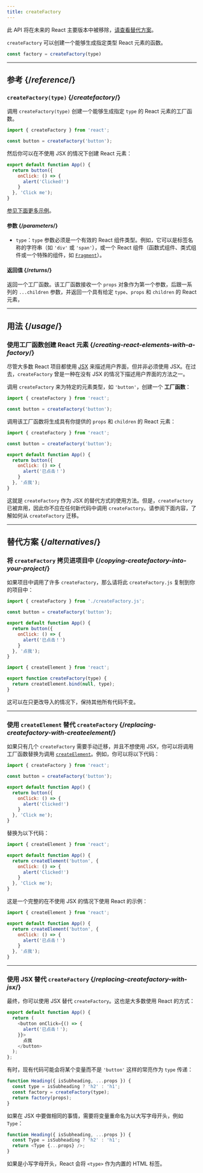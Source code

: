 ```yaml
---
title: createFactory
---
```


<Deprecated>

此 API 将在未来的 React 主要版本中被移除，[请查看替代方案](#alternatives)。

</Deprecated>

<Intro>

`createFactory` 可以创建一个能够生成指定类型 React 元素的函数。

```js
const factory = createFactory(type)
```

</Intro>

<InlineToc />

---

## 参考 {/*reference*/}

### `createFactory(type)` {/*createfactory*/}

调用 `createFactory(type)` 创建一个能够生成指定 `type` 的 React 元素的工厂函数。

```js
import { createFactory } from 'react';

const button = createFactory('button');
```

然后你可以在不使用 JSX 的情况下创建 React 元素：

```js
export default function App() {
  return button({
    onClick: () => {
      alert('Clicked!')
    }
  }, 'Click me');
}
```

[参见下面更多示例](#usage)。

#### 参数 {/*parameters*/}

* `type`：`type` 参数必须是一个有效的 React 组件类型。例如，它可以是标签名称的字符串（如 `'div'` 或 `'span'`），或一个 React 组件（函数式组件、类式组件或一个特殊的组件，如 [`Fragment`](/reference/react/Fragment)）。

#### 返回值 {/*returns*/}

返回一个工厂函数。该工厂函数接收一个 `props` 对象作为第一个参数，后跟一系列的 `...children` 参数，并返回一个具有给定 `type`、`props` 和 `children` 的 React 元素，

---

## 用法 {/*usage*/}

### 使用工厂函数创建 React 元素 {/*creating-react-elements-with-a-factory*/}

尽管大多数 React 项目都使用 [JSX](/learn/writing-markup-with-jsx) 来描述用户界面，但并非必须使用 JSX。在过去，`createFactory` 曾是一种在没有 JSX 的情况下描述用户界面的方法之一。

调用 `createFactory` 来为特定的元素类型，如 `'button'`，创建一个 **工厂函数**：

```js
import { createFactory } from 'react';

const button = createFactory('button');
```

调用该工厂函数将生成具有你提供的 `props` 和 `children` 的 React 元素：

<Sandpack>

```js App.js
import { createFactory } from 'react';

const button = createFactory('button');

export default function App() {
  return button({
    onClick: () => {
      alert('已点击！')
    }
  }, '点我');
}
```

</Sandpack>

这就是 `createFactory` 作为 JSX 的替代方式的使用方法。但是，`createFactory` 已被弃用，因此你不应在任何新代码中调用 `createFactory`。请参阅下面内容，了解如何从 `createFactory` 迁移。

---

## 替代方案 {/*alternatives*/}

### 将 `createFactory` 拷贝进项目中 {/*copying-createfactory-into-your-project*/}

如果项目中调用了许多 `createFactory`，那么请将此 `createFactory.js` 复制到你的项目中：

<Sandpack>

```js App.js
import { createFactory } from './createFactory.js';

const button = createFactory('button');

export default function App() {
  return button({
    onClick: () => {
      alert('已点击！')
    }
  }, '点我');
}
```

```js createFactory.js
import { createElement } from 'react';

export function createFactory(type) {
  return createElement.bind(null, type);
}
```

</Sandpack>

这可以在只更改导入的情况下，保持其他所有代码不变。

---

### 使用 `createElement` 替代 `createFactory` {/*replacing-createfactory-with-createelement*/}

如果只有几个 `createFactory` 需要手动迁移，并且不想使用 JSX，你可以将调用工厂函数替换为调用 [`createElement`](/reference/react/createElement)。例如，你可以将以下代码：

```js {1,3,6}
import { createFactory } from 'react';

const button = createFactory('button');

export default function App() {
  return button({
    onClick: () => {
      alert('Clicked!')
    }
  }, 'Click me');
}
```

替换为以下代码：


```js {1,4}
import { createElement } from 'react';

export default function App() {
  return createElement('button', {
    onClick: () => {
      alert('Clicked!')
    }
  }, 'Click me');
}
```

这是一个完整的在不使用 JSX 的情况下使用 React 的示例：

<Sandpack>

```js App.js
import { createElement } from 'react';

export default function App() {
  return createElement('button', {
    onClick: () => {
      alert('已点击！')
    }
  }, '点我');
}
```

</Sandpack>

---

### 使用 JSX 替代 `createFactory` {/*replacing-createfactory-with-jsx*/}

最终，你可以使用 JSX 替代 `createFactory`。这也是大多数使用 React 的方式：

<Sandpack>

```js App.js
export default function App() {
  return (
    <button onClick={() => {
      alert('已点击！');
    }}>
      点我
    </button>
  );
};
```

</Sandpack>

<Pitfall>

有时，现有代码可能会将某个变量而不是 `'button'` 这样的常亮作为 `type` 传递：

```js {3}
function Heading({ isSubheading, ...props }) {
  const type = isSubheading ? 'h2' : 'h1';
  const factory = createFactory(type);
  return factory(props);
}
```

如果在 JSX 中要做相同的事情，需要将变量重命名为以大写字母开头，例如 `Type`：

```js {2,3}
function Heading({ isSubheading, ...props }) {
  const Type = isSubheading ? 'h2' : 'h1';
  return <Type {...props} />;
}
```

如果是小写字母开头，React 会将 `<type>` 作为内置的 HTML 标签。

</Pitfall>
